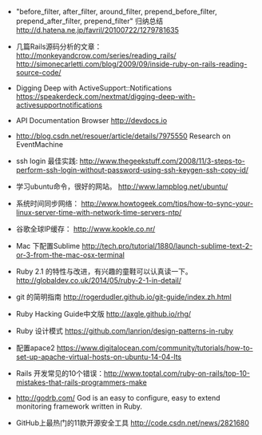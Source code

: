 * "before_filter, after_filter, around_filter, prepend_before_filter, prepend_after_filter, prepend_filter" 归纳总结
   http://d.hatena.ne.jp/favril/20100722/1279781635

* 几篇Rails源码分析的文章： 
   http://monkeyandcrow.com/series/reading_rails/
   http://simonecarletti.com/blog/2009/09/inside-ruby-on-rails-reading-source-code/

* Digging Deep with ActiveSupport::Notifications https://speakerdeck.com/nextmat/digging-deep-with-activesupportnotifications

* API Documentation Browser  http://devdocs.io

* http://blog.csdn.net/resouer/article/details/7975550 Research on EventMachine

* ssh login 最佳实践: http://www.thegeekstuff.com/2008/11/3-steps-to-perform-ssh-login-without-password-using-ssh-keygen-ssh-copy-id/

* 学习ubuntu命令，很好的网站。
http://www.lampblog.net/ubuntu/

* 系统时间同步网络： http://www.howtogeek.com/tips/how-to-sync-your-linux-server-time-with-network-time-servers-ntp/

* 谷歌全球IP缓存： http://www.kookle.co.nr/

* Mac 下配置Sublime http://tech.pro/tutorial/1880/launch-sublime-text-2-or-3-from-the-mac-osx-terminal

* Ruby 2.1 的特性与改进，有兴趣的童鞋可以认真读一下。 http://globaldev.co.uk/2014/05/ruby-2-1-in-detail/ 

* git 的简明指南 http://rogerdudler.github.io/git-guide/index.zh.html 

* Ruby Hacking Guide中文版 http://axgle.github.io/rhg/ 
* Ruby 设计模式 https://github.com/lanrion/design-patterns-in-ruby 
* 配置apace2 https://www.digitalocean.com/community/tutorials/how-to-set-up-apache-virtual-hosts-on-ubuntu-14-04-lts
* Rails 开发常见的10个错误：http://www.toptal.com/ruby-on-rails/top-10-mistakes-that-rails-programmers-make
* http://godrb.com/ God is an easy to configure, easy to extend monitoring framework written in Ruby.
* GitHub上最热门的11款开源安全工具 http://code.csdn.net/news/2821680

